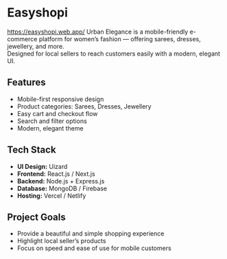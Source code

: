 # Easyshopi
https://easyshopi.web.app/
Urban Elegance is a mobile-friendly e-commerce platform for women’s fashion — offering sarees, dresses, jewellery, and more.  
Designed for local sellers to reach customers easily with a modern, elegant UI.

## Features
- Mobile-first responsive design
- Product categories: Sarees, Dresses, Jewellery
- Easy cart and checkout flow
- Search and filter options
- Modern, elegant theme

## Tech Stack
- **UI Design:** Uizard
- **Frontend:** React.js / Next.js
- **Backend:** Node.js + Express.js
- **Database:** MongoDB / Firebase
- **Hosting:** Vercel / Netlify

## Project Goals
- Provide a beautiful and simple shopping experience
- Highlight local seller’s products
- Focus on speed and ease of use for mobile customers

